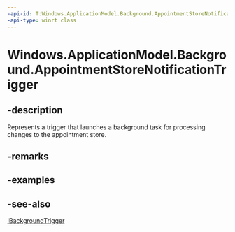 ----api-id: T:Windows.ApplicationModel.Background.AppointmentStoreNotificationTrigger
-api-type: winrt class
---<!-- Class syntax.public class AppointmentStoreNotificationTrigger : Windows.ApplicationModel.Background.IAppointmentStoreNotificationTrigger, Windows.ApplicationModel.Background.IBackgroundTrigger--># Windows.ApplicationModel.Background.AppointmentStoreNotificationTrigger## -descriptionRepresents a trigger that launches a background task for processing changes to the appointment store.## -remarks## -examples## -see-also[IBackgroundTrigger](ibackgroundtrigger.md)